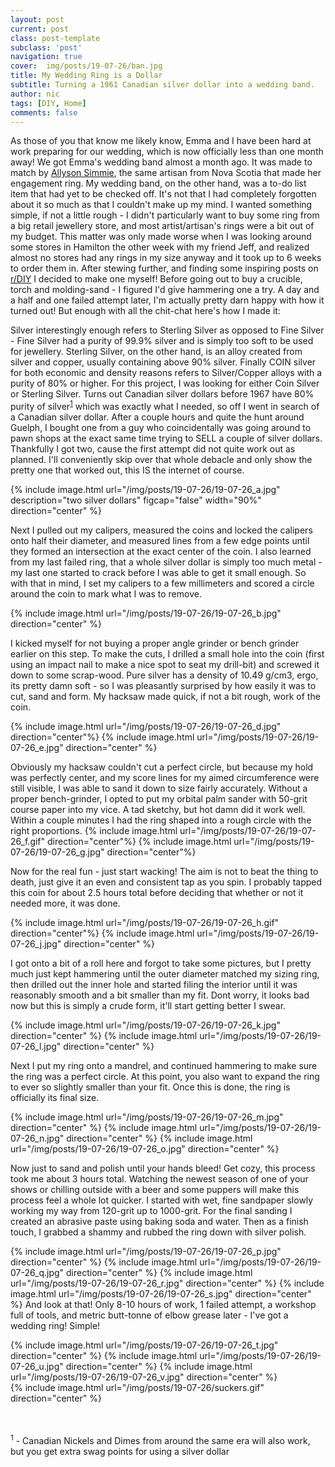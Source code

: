 ```yaml
---
layout: post
current: post
class: post-template
subclass: 'post'
navigation: true
cover:  img/posts/19-07-26/ban.jpg
title: My Wedding Ring is a Dollar
subtitle: Turning a 1961 Canadian silver dollar into a wedding band.
author: nic
tags: [DIY, Home]
comments: false
---
```



As those of you that know me likely know, Emma and I have been hard at work preparing for our wedding, which is now officially less than one month away! We got Emma's wedding band almost a month ago. It was made to match by [Allyson Simmie](https://allysonsimmie.com), the same artisan from Nova Scotia that made her engagement ring. My wedding band, on the other hand, was a to-do list item that had yet to be checked off. It's not that I had completely forgotten about it so much as that I couldn't make up my mind. I wanted something simple, if not a little rough - I didn't particularly want to buy some ring from a big retail jewellery store, and most artist/artisan's rings were a bit out of my budget. This matter was only made worse when I was looking around some stores in Hamilton the other week with my friend Jeff, and realized almost no stores had any rings in my size anyway and it took up to 6 weeks to order them in. After stewing further, and finding some inspiring posts on [r/DIY](https://reddit.com/r/DIY) I decided to make one myself! Before going out to buy a crucible, torch and molding-sand - I figured I'd give hammering one a try. A day and a half and one failed attempt later, I'm actually pretty darn happy with how it turned out! But enough with all the chit-chat here's how I made it:

Silver interestingly enough refers to Sterling Silver as opposed to Fine Silver - Fine Silver had a purity of 99.9% silver and is simply too soft to be used for jewellery. Sterling Silver, on the other hand, is an alloy created from silver and copper, usually containing above 90% silver. Finally COIN silver for both economic and density reasons refers to Silver/Copper alloys with a purity of 80% or higher. For this project, I was looking for either Coin Silver or Sterling Silver. Turns out Canadian silver dollars before 1967 have 80% purity of silver<sup>[1](#foot1)</sup> which was exactly what I needed, so off I went in search of a Canadian silver dollar. After a couple hours and quite the hunt around Guelph, I bought one from a guy who coincidentally was going around to pawn shops at the exact same time trying to SELL a couple of silver dollars. Thankfully I got two, cause the first attempt did not quite work out as planned. I'll conveniently skip over that whole debacle and only show the pretty one that worked out, this IS the internet of course.

{% include image.html url="/img/posts/19-07-26/19-07-26_a.jpg" description="two silver dollars" figcap="false" width="90%" direction="center" %}<br>

Next I pulled out my calipers, measured the coins and locked the calipers onto half their diameter, and measured lines from a few edge points until they formed an intersection at the exact center of the coin. I also learned from my last failed ring, that a whole silver dollar is simply too much metal - my last one started to crack before I was able to get it small enough. So with that in mind, I set my calipers to a few millimeters and scored a circle around the coin to mark what I was to remove.

{% include image.html url="/img/posts/19-07-26/19-07-26_b.jpg" direction="center" %}

I kicked myself for not buying a proper angle grinder or bench grinder earlier on this step. To make the cuts, I drilled a small hole into the coin (first using an impact nail to make a nice spot to seat my drill-bit) and screwed it down to some scrap-wood. Pure silver has a density of 10.49 g/cm3, ergo, its pretty damn soft - so I was pleasantly surprised by how easily it was to cut, sand and form. My hacksaw made quick, if not a bit rough, work of the coin.

{% include image.html url="/img/posts/19-07-26/19-07-26_d.jpg"  direction="center"%}
{% include image.html url="/img/posts/19-07-26/19-07-26_e.jpg" direction="center" %}

Obviously my hacksaw couldn't cut a perfect circle, but because my hold was perfectly center, and my score lines for my aimed circumference were still visible, I was able to sand it down to size fairly accurately. Without a proper bench-grinder, I opted to put my orbital palm sander with 50-grit course paper into my vice. A tad sketchy, but hot damn did it work well. Within a couple minutes I had the ring shaped into a rough circle with the right proportions.
{% include image.html url="/img/posts/19-07-26/19-07-26_f.gif"  direction="center"%}
{% include image.html url="/img/posts/19-07-26/19-07-26_g.jpg"  direction="center"%}

Now for the real fun - just start wacking! The aim is not to beat the thing to death, just give it an even and consistent tap as you spin. I probably tapped this coin for about 2.5 hours total before deciding that whether or not it needed more, it was done.

{% include image.html url="/img/posts/19-07-26/19-07-26_h.gif" direction="center"%}
{% include image.html url="/img/posts/19-07-26/19-07-26_j.jpg"  direction="center" %}

I got onto a bit of a roll here and forgot to take some pictures, but I pretty much just kept hammering until the outer diameter matched my sizing ring, then drilled out the inner hole and started filing the interior until it was reasonably smooth and a bit smaller than my fit. Dont worry, it looks bad now but this is simply a crude form, it'll start getting better I swear.

{% include image.html url="/img/posts/19-07-26/19-07-26_k.jpg" direction="center" %}
{% include image.html url="/img/posts/19-07-26/19-07-26_l.jpg" direction="center" %}

Next I put my ring onto a mandrel, and continued hammering to make sure the ring was a perfect circle. At this point, you also want to expand the ring to ever so slightly smaller than your fit. Once this is done, the ring is officially its final size.

{% include image.html url="/img/posts/19-07-26/19-07-26_m.jpg" direction="center" %}
{% include image.html url="/img/posts/19-07-26/19-07-26_n.jpg" direction="center" %}
{% include image.html url="/img/posts/19-07-26/19-07-26_o.jpg" direction="center" %}

Now just to sand and polish until your hands bleed! Get cozy, this process took me about 3 hours total. Watching the newest season of one of your shows or chilling outside with a beer and some puppers will make this process feel a whole lot quicker. I started with wet, fine sandpaper slowly working my way from 120-grit up to 1000-grit. For the final sanding I created an abrasive paste using baking soda and water. Then as a finish touch, I grabbed a shammy and rubbed the ring down with silver polish.

{% include image.html url="/img/posts/19-07-26/19-07-26_p.jpg" direction="center" %}
{% include image.html url="/img/posts/19-07-26/19-07-26_q.jpg" direction="center" %}
{% include image.html url="/img/posts/19-07-26/19-07-26_r.jpg" direction="center" %}
{% include image.html url="/img/posts/19-07-26/19-07-26_s.jpg" direction="center" %}
And look at that! Only 8-10 hours of work, 1 failed attempt, a workshop full of tools, and metric butt-tonne of elbow grease later - I've got a wedding ring! Simple!

{% include image.html url="/img/posts/19-07-26/19-07-26_t.jpg" direction="center" %}
{% include image.html url="/img/posts/19-07-26/19-07-26_u.jpg" direction="center"  %}
{% include image.html url="/img/posts/19-07-26/19-07-26_v.jpg" direction="center" %}<br>
{% include image.html url="/img/posts/19-07-26/suckers.gif" direction="center" %}

<br>
<br>
<a name="foot1"><sup>1</sup></a> - Canadian Nickels and Dimes from around the same era will also work, but you get extra swag points for using a silver dollar<br>